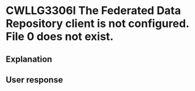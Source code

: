 # CWLLG3306I The Federated Data Repository client is not configured. File 0 does not exist.

## Explanation

## User response